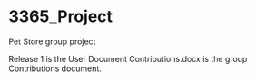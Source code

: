 # 3365_Project
Pet Store group project


Release 1 is the User Document
Contributions.docx is the group Contributions document.
